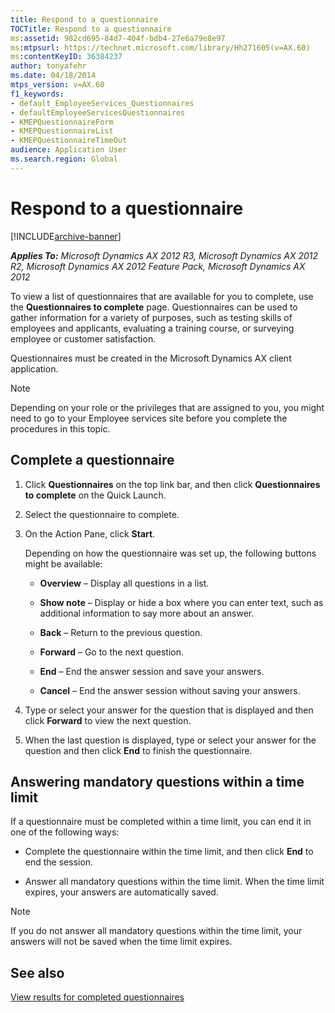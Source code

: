 ```yaml
---
title: Respond to a questionnaire
TOCTitle: Respond to a questionnaire
ms:assetid: 982cd695-84d7-404f-bdb4-27e6a79e8e97
ms:mtpsurl: https://technet.microsoft.com/library/Hh271605(v=AX.60)
ms:contentKeyID: 36384237
author: tonyafehr
ms.date: 04/18/2014
mtps_version: v=AX.60
f1_keywords:
- default_EmployeeServices_Questionnaires
- defaultEmployeeServicesQuestionnaires
- KMEPQuestionnaireForm
- KMEPQuestionnaireList
- KMEPQuestionnaireTimeOut
audience: Application User
ms.search.region: Global
---
```


# Respond to a questionnaire 


[!INCLUDE[archive-banner](includes/archive-banner.md)]


_**Applies To:** Microsoft Dynamics AX 2012 R3, Microsoft Dynamics AX 2012 R2, Microsoft Dynamics AX 2012 Feature Pack, Microsoft Dynamics AX 2012_

To view a list of questionnaires that are available for you to complete, use the **Questionnaires to complete** page. Questionnaires can be used to gather information for a variety of purposes, such as testing skills of employees and applicants, evaluating a training course, or surveying employee or customer satisfaction.

Questionnaires must be created in the Microsoft Dynamics AX client application.


> [!NOTE]
> <P>Depending on your role or the privileges that are assigned to you, you might need to go to your Employee services site before you complete the procedures in this topic.</P>



## Complete a questionnaire

1.  Click **Questionnaires** on the top link bar, and then click **Questionnaires to complete** on the Quick Launch.

2.  Select the questionnaire to complete.

3.  On the Action Pane, click **Start**.
    
    Depending on how the questionnaire was set up, the following buttons might be available:
    
      - **Overview** – Display all questions in a list.
    
      - **Show note** – Display or hide a box where you can enter text, such as additional information to say more about an answer.
    
      - **Back** – Return to the previous question.
    
      - **Forward** – Go to the next question.
    
      - **End** – End the answer session and save your answers.
    
      - **Cancel** – End the answer session without saving your answers.

4.  Type or select your answer for the question that is displayed and then click **Forward** to view the next question.

5.  When the last question is displayed, type or select your answer for the question and then click **End** to finish the questionnaire.

## Answering mandatory questions within a time limit

If a questionnaire must be completed within a time limit, you can end it in one of the following ways:

  - Complete the questionnaire within the time limit, and then click **End** to end the session.

  - Answer all mandatory questions within the time limit. When the time limit expires, your answers are automatically saved.


> [!NOTE]
> <P>If you do not answer all mandatory questions within the time limit, your answers will not be saved when the time limit expires.</P>



## See also

[View results for completed questionnaires](view-results-for-completed-questionnaires.md)

  


